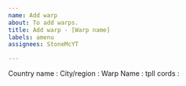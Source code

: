 ```yaml
---
name: Add warp
about: To add warps.
title: Add warp - [Warp name]
labels: amenu
assignees: StoneMcYT

---
```


Country name :
City/region :
Warp Name :
tpll cords :

